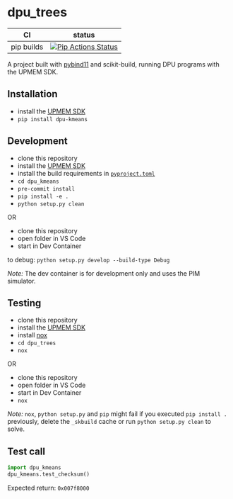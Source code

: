 dpu_trees
==============

|      CI              | status |
|----------------------|--------|
| pip builds           | [![Pip Actions Status][actions-pip-badge]][actions-pip-link] |

A project built with [pybind11](https://github.com/pybind/pybind11) and scikit-build, running DPU programs with the UPMEM SDK.

[actions-badge]:           https://github.com/SylvanBrocard/dpu_trees/workflows/Tests/badge.svg
[actions-conda-link]:      https://github.com/SylvanBrocard/dpu_trees/actions?query=workflow%3AConda
[actions-conda-badge]:     https://github.com/SylvanBrocard/dpu_trees/workflows/Conda/badge.svg
[actions-pip-link]:        https://github.com/SylvanBrocard/dpu_trees/actions?query=workflow%3APip
[actions-pip-badge]:       https://github.com/SylvanBrocard/dpu_trees/workflows/Pip/badge.svg
[actions-wheels-link]:     https://github.com/SylvanBrocard/dpu_trees/actions?query=workflow%3AWheels
[actions-wheels-badge]:    https://github.com/SylvanBrocard/dpu_trees/workflows/Wheels/badge.svg

Installation
------------

- install the [UPMEM SDK](https://sdk.upmem.com/)
- `pip install dpu-kmeans`

Development
-----------

- clone this repository
- install the [UPMEM SDK](https://sdk.upmem.com/)
- install the build requirements in [`pyproject.toml`](pyproject.toml)
- `cd dpu_kmeans`
- `pre-commit install`
- `pip install -e .`
- `python setup.py clean`

OR

- clone this repository
- open folder in VS Code
- start in Dev Container

to debug: `python setup.py develop --build-type Debug`

*Note:* The dev container is for development only and uses the PIM simulator.

Testing
-------

- clone this repository
- install the [UPMEM SDK](https://sdk.upmem.com/)
- install [nox](https://nox.thea.codes/)
- `cd dpu_trees`
- `nox`

OR

- clone this repository
- open folder in VS Code
- start in Dev Container
- `nox`

*Note:* `nox`, `python setup.py` and `pip` might fail if you executed `pip install .` previously, delete the `_skbuild` cache or run `python setup.py clean` to solve.

Test call
---------

```python
import dpu_kmeans
dpu_kmeans.test_checksum()
```
Expected return: `0x007f8000`

[`cibuildwheel`]:          https://cibuildwheel.readthedocs.io
